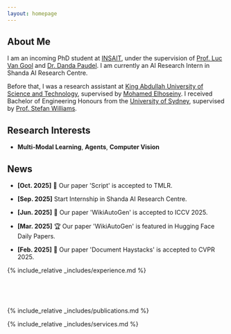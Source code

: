 ```yaml
---
layout: homepage
---
```


## About Me

I am an incoming PhD student at [INSAIT](https://insait.ai/), under the supervision of [Prof. Luc Van Gool](https://scholar.google.com/citations?user=TwMib_QAAAAJ&hl=en) and [Dr. Danda Paudel](https://scholar.google.ch/citations?user=W43pvPkAAAAJ&hl=en). I am currently an AI Research Intern in Shanda AI Research Centre. 

Before that, I was a research assistant at [King Abdullah University of Science and Technology](https://www.kaust.edu.sa/en/), supervised by [Mohamed Elhoseiny](https://scholar.google.com/citations?user=iRBUTOAAAAAJ&hl=en). I received Bachelor of Engineering Honours from the [University of Sydney](https://www.sydney.edu.au/), supervised by [Prof. Stefan Williams](https://scholar.google.com.au/citations?user=vxN3VO0AAAAJ&hl=zh-CN).

## Research Interests

- **Multi-Modal Learning**, **Agents**, **Computer Vision**

## News
- **[Oct. 2025]** 🎉 Our paper 'Script' is accepted to TMLR.

- **[Sep. 2025]** Start Internship in Shanda AI Research Centre.

- **[Jun. 2025]** 🎉 Our paper 'WikiAutoGen' is accepted to ICCV 2025.

- **[Mar. 2025]** 🏆 Our paper 'WikiAutoGen' is featured in Hugging Face Daily Papers.

- **[Feb. 2025]** 🎉 Our paper 'Document Haystacks' is accepted to CVPR 2025.


{% include_relative _includes/experience.md %}

<div style="height: 48px;"></div>

{% include_relative _includes/publications.md %}


{% include_relative _includes/services.md %}
